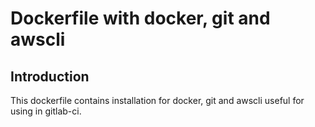 # Dockerfile with docker, git and awscli

## Introduction

This dockerfile contains installation for docker, git and awscli useful for using in gitlab-ci.
